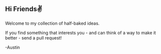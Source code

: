 ## Hi Friends✌️
Welcome to my collection of half-baked ideas.

If you find something that interests you - and can think of a way to make it better - send a pull request!

-Austin
